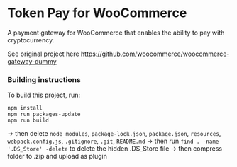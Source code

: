 # Token Pay for WooCommerce

A payment gateway for WooCommerce that enables the ability to pay with cryptocurrency.

See original project here
https://github.com/woocommerce/woocommerce-gateway-dummy

### Building instructions

To build this project, run: 

```
npm install
npm run packages-update
npm run build
```
-> then delete `node_modules`, `package-lock.json`, `package.json`, `resources`, `webpack.config.js`, `.gitignore`, `.git`, `README.md` -> then run `find . -name '.DS_Store' -delete` to delete the hidden .DS_Store file -> then compress folder to .zip and upload as plugin

